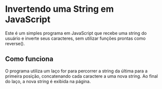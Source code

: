 # Invertendo uma String em JavaScript

Este é um simples programa em JavaScript que recebe uma string do usuário e inverte seus caracteres, sem utilizar funções prontas como reverse().

## Como funciona

O programa utiliza um laço for para percorrer a string da última para a primeira posição, concatenando cada caractere a uma nova string. Ao final do laço, a nova string é exibida na página.